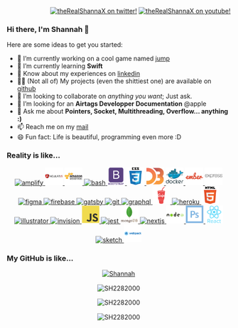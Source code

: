 <p align="right"> 
  <a href="https://twitter.com/TheRealShannax" target="blank"><img src="https://img.shields.io/twitter/follow/theRealShannaX?logo=twitter&style=for-the-badge" alt="theRealShannaX on twitter!"/></a>
  <a href="https://www.youtube.com/channel/UCtElHb-Icgh1EM5G7ZPdKVw" target="blank"><img src="https://img.shields.io/youtube/channel/subscribers/UCtElHb-Icgh1EM5G7ZPdKVw?logo=youtube&style=for-the-badge" alt="theRealShannaX on youtube!"/></a>
</p>

### Hi there, I'm Shannah 👋
  
Here are some ideas to get you started:

- 🔭 I’m currently working on a cool game named [jump](https://github.com/SH2282000/jump)
- 🌱 I’m currently learning **Swift**
- 📄 Know about my experiences on [linkedin](https://www.linkedin.com/in/shannax/)
- 👨‍💻 (Not all of) My projects (even the shittiest one) are available on [github](https://github.com/SH2282000)
- 👯 I’m looking to collaborate on _anything you want_; Just ask.
- 🤔 I’m looking for an **Airtags Developper Documentation** @apple
- 💬 Ask me about **Pointers, Socket, Multithreading, Overflow... anything :)** 
- 📫 Reach me on my [mail](mailto:shannah.santucci@gmail.com)
- 😄 Fun fact: Life is beautiful, programming even more :D

<!--<a href="https://dev.to/SH2282000" target="blank"><img align="center" src="https://cdn.jsdelivr.net/npm/simple-icons@3.0.1/icons/dev-dot-to.svg" alt="SH2282000" height="30" width="40" /></a> --><!-- just in case I'll post something on it one day Xd -->

### Reality is like... <!-- yeah I did this ;) -->

<p align="center"> <a href="https://aws.amazon.com/amplify/" target="_blank"> <img src="https://docs.amplify.aws/assets/logo-dark.svg" alt="amplify" width="40" height="40"/> </a> <a href="https://angular.io" target="_blank"> <img src="https://raw.githubusercontent.com/devicons/devicon/master/icons/angularjs/angularjs-original-wordmark.svg" alt="angularjs" width="40" height="40"/> </a> <a href="https://aws.amazon.com" target="_blank"> <img src="https://raw.githubusercontent.com/devicons/devicon/master/icons/amazonwebservices/amazonwebservices-original-wordmark.svg" alt="aws" width="40" height="40"/> </a> <a href="https://www.gnu.org/software/bash/" target="_blank"> <img src="https://www.vectorlogo.zone/logos/gnu_bash/gnu_bash-icon.svg" alt="bash" width="40" height="40"/> </a> <a href="https://getbootstrap.com" target="_blank"> <img src="https://raw.githubusercontent.com/devicons/devicon/master/icons/bootstrap/bootstrap-plain-wordmark.svg" alt="bootstrap" width="40" height="40"/> </a> <a href="https://www.w3schools.com/css/" target="_blank"> <img src="https://raw.githubusercontent.com/devicons/devicon/master/icons/css3/css3-original-wordmark.svg" alt="css3" width="40" height="40"/> </a> <a href="https://d3js.org/" target="_blank"> <img src="https://raw.githubusercontent.com/devicons/devicon/master/icons/d3js/d3js-original.svg" alt="d3js" width="40" height="40"/> </a> <a href="https://www.docker.com/" target="_blank"> <img src="https://raw.githubusercontent.com/devicons/devicon/master/icons/docker/docker-original-wordmark.svg" alt="docker" width="40" height="40"/> </a> <a href="https://emberjs.com/" target="_blank"> <img src="https://raw.githubusercontent.com/devicons/devicon/master/icons/ember/ember-original-wordmark.svg" alt="ember" width="40" height="40"/> </a> <a href="https://expressjs.com" target="_blank"> <img src="https://raw.githubusercontent.com/devicons/devicon/master/icons/express/express-original-wordmark.svg" alt="express" width="40" height="40"/> </a> <a href="https://www.figma.com/" target="_blank"> <img src="https://www.vectorlogo.zone/logos/figma/figma-icon.svg" alt="figma" width="40" height="40"/> </a> <a href="https://firebase.google.com/" target="_blank"> <img src="https://www.vectorlogo.zone/logos/firebase/firebase-icon.svg" alt="firebase" width="40" height="40"/> </a> <a href="https://www.gatsbyjs.com/" target="_blank"> <img src="https://www.vectorlogo.zone/logos/gatsbyjs/gatsbyjs-icon.svg" alt="gatsby" width="40" height="40"/> </a> <a href="https://git-scm.com/" target="_blank"> <img src="https://www.vectorlogo.zone/logos/git-scm/git-scm-icon.svg" alt="git" width="40" height="40"/> </a> <a href="https://graphql.org" target="_blank"> <img src="https://www.vectorlogo.zone/logos/graphql/graphql-icon.svg" alt="graphql" width="40" height="40"/> </a> <a href="https://gulpjs.com" target="_blank"> <img src="https://raw.githubusercontent.com/devicons/devicon/master/icons/gulp/gulp-plain.svg" alt="gulp" width="40" height="40"/> </a> <a href="https://heroku.com" target="_blank"> <img src="https://www.vectorlogo.zone/logos/heroku/heroku-icon.svg" alt="heroku" width="40" height="40"/> </a> <a href="https://www.w3.org/html/" target="_blank"> <img src="https://raw.githubusercontent.com/devicons/devicon/master/icons/html5/html5-original-wordmark.svg" alt="html5" width="40" height="40"/> </a> <a href="https://www.adobe.com/in/products/illustrator.html" target="_blank"> <img src="https://www.vectorlogo.zone/logos/adobe_illustrator/adobe_illustrator-icon.svg" alt="illustrator" width="40" height="40"/> </a> <a href="https://www.invisionapp.com/" target="_blank"> <img src="https://www.vectorlogo.zone/logos/invisionapp/invisionapp-icon.svg" alt="invision" width="40" height="40"/> </a> <a href="https://developer.mozilla.org/en-US/docs/Web/JavaScript" target="_blank"> <img src="https://raw.githubusercontent.com/devicons/devicon/master/icons/javascript/javascript-original.svg" alt="javascript" width="40" height="40"/> </a> <a href="https://jestjs.io" target="_blank"> <img src="https://www.vectorlogo.zone/logos/jestjsio/jestjsio-icon.svg" alt="jest" width="40" height="40"/> </a> <a href="https://www.mongodb.com/" target="_blank"> <img src="https://raw.githubusercontent.com/devicons/devicon/master/icons/mongodb/mongodb-original-wordmark.svg" alt="mongodb" width="40" height="40"/> </a> <a href="https://nextjs.org/" target="_blank"> <img src="https://cdn.worldvectorlogo.com/logos/nextjs-3.svg" alt="nextjs" width="40" height="40"/> </a> <a href="https://nodejs.org" target="_blank"> <img src="https://raw.githubusercontent.com/devicons/devicon/master/icons/nodejs/nodejs-original-wordmark.svg" alt="nodejs" width="40" height="40"/> </a> <a href="https://www.photoshop.com/en" target="_blank"> <img src="https://raw.githubusercontent.com/devicons/devicon/master/icons/photoshop/photoshop-line.svg" alt="photoshop" width="40" height="40"/> </a> <a href="https://reactjs.org/" target="_blank"> <img src="https://raw.githubusercontent.com/devicons/devicon/master/icons/react/react-original-wordmark.svg" alt="react" width="40" height="40"/> </a> <a href="https://www.sketch.com/" target="_blank"> <img src="https://www.vectorlogo.zone/logos/sketchapp/sketchapp-icon.svg" alt="sketch" width="40" height="40"/> </a> <a href="https://webpack.js.org" target="_blank"> <img src="https://raw.githubusercontent.com/devicons/devicon/d00d0969292a6569d45b06d3f350f463a0107b0d/icons/webpack/webpack-original-wordmark.svg" alt="webpack" width="40" height="40"/> </a> </p>

### My GitHub is like...

<p align="center"> <a href="https://github.com/SH2282000/github-profile-trophy"><img src="https://github-profile-trophy.vercel.app/?username=SH2282000" alt="Shannah" /></a></p>
<p align="center"><img align="center" src="https://github-readme-stats.vercel.app/api?username=SH2282000&show_icons=true&locale=en" alt="SH2282000" /></p>
<p align="center"><img align="center" src="https://github-readme-streak-stats.herokuapp.com/?user=SH2282000&" alt="SH2282000" /></p>
<p align="center"><img align="center" src="https://github-readme-stats.vercel.app/api/top-langs?username=SH2282000&show_icons=true&locale=en&layout=compact" alt="SH2282000" /></p>

